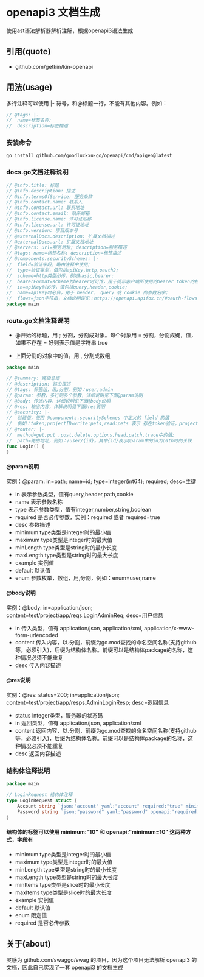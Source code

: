 # openapi3 文档生成

使用ast语法解析器解析注解，根据openapi3语法生成

## 引用(quote)
- github.com/getkin/kin-openapi


## 用法(usage)
多行注释可以使用 |- 符号，和@标题一行，不能有其他内容。例如：
~~~go
// @tags: |-
//  name=标签名称; 
//  description=标签描述
~~~

### 安装命令
~~~shell
go install github.com/goodluckxu-go/openapi/cmd/apigen@latest
~~~

### docs.go文档注释说明
~~~go
// @info.title: 标题
// @info.description: 描述
// @info.termsOfService: 服务条款
// @info.contact.name: 联系人
// @info.contact.url: 联系地址
// @info.contact.email: 联系邮箱
// @info.license.name: 许可证名称
// @info.license.url: 许可证地址
// @info.version: 项目版本号
// @externalDocs.description: 扩展文档描述
// @externalDocs.url: 扩展文档地址
// @servers: url=服务地址; description=服务描述
// @tags: name=标签名称; description=标签描述
// @components.securitySchemes: |-
//  field=验证字段，路由注释中使用;
//  type=验证类型，值包括apiKey,http,oauth2;
//  scheme=http类型必传，例如basic,bearer;
//  bearerFormat=scheme为bearer时可传，用于提示客户端所使用的bearer token的格式，例如JWT;
//  in=apiKey时必传，值包括query,header,cookie;
//  name=apiKey时必传，用于 header、 query 或 cookie 的参数名字;
//  flows=json字符串，文档说明详见：https://openapi.apifox.cn/#oauth-flows-%E5%AF%B9%E8%B1%A1
package main
~~~

### route.go文档注释说明
- @开始的标题，用 ; 分割，分割成对象。每个对象用 = 分割，分割成键，值，如果不存在 = 好则表示值是字符串 true

- 上面分割的对象中的值，用 , 分割成数组
~~~go
package main

// @summary: 路由总结
// @description: 路由描述
// @tags: 标签组，用;分割，例如：user;admin
// @param: 参数，多行则多个参数，详细说明见下面@param说明
// @body: 传递内容，详细说明见下面@body说明
// @res: 输出内容，详解说明见下面@res说明
// @security: |-
//  验证值，使用 @components.securitySchemes 中定义的 field 的值
//  例如：token;projectID=write:pets,read:pets 表示 存在token验证，projectID验证数组是[write:pets,read:pets]
// @router: |-
//  method=get,put ,post,delete,options,head,patch,trace中的值;
//  path=路由地址，例如：/user/{id}。其中{id}表示@param中的in为path时的关联
func Login() {
}
~~~
#### @param说明
实例：@param: in=path; name=id; type=integer(int64); required; desc=主键
- in 表示参数类型，值有query,header,path,cookie
- name 表示参数名称
- type 表示参数类型，值有integer,number,string,boolean
- required 是否必传参数，实例：required 或者 required=true
- desc 参数描述
- minimum type类型是integer时的最小值
- maximum type类型是integer时的最大值
- minLength type类型是string时的最小长度
- maxLength type类型是string时的最大长度
- example 实例值
- default 默认值
- enum 参数枚举，数组，用,分割，例如：enum=user,name
#### @body说明
实例：@body: in=application/json; content=test/project/app/reqs.LoginAdminReq; desc=用户信息
- in 传入类型，值有 application/json, application/xml, application/x-www-form-urlencoded
- content 传入内容，以.分割，前缀为go.mod查找的命名空间名称(支持github等，必须引入)，后缀为结构体名称。前缀可以是结构体package的名称，这种情况必须不能重复
- desc 传入内容描述
#### @res说明
实例：@res: status=200; in=application/json; content=test/project/app/resps.AdminLoginResp; desc=返回信息
- status integer类型，服务器的状态码
- in 返回类型，值有 application/json, application/xml
- content 返回内容，以.分割，前缀为go.mod查找的命名空间名称(支持github等，必须引入)，后缀为结构体名称。前缀可以是结构体package的名称，这种情况必须不能重复
- desc 返回内容描述

### 结构体注释说明
~~~go
package main

// LoginRequest 结构体注释
type LoginRequest struct {
    Account string `json:"account" yaml:"account" required:"true" minimum:"10"` // 账号注释
	Password string `json:"password" yaml:"password" openapi:"required;minimum=10"` // 密码注释
}
~~~

#### 结构体的标签可以使用 minimum:"10" 和 openapi:"minimum=10" 这两种方式，字段有
- minimum type类型是integer时的最小值
- maximum type类型是integer时的最大值
- minLength type类型是string时的最小长度
- maxLength type类型是string时的最大长度
- minItems type类型是slice时的最小长度
- maxItems type类型是slice时的最大长度
- example 实例值
- default 默认值
- enum 限定值
- required 是否必传参数

## 关于(about)
灵感为 github.com/swaggo/swag 的项目，因为这个项目无法解析 openapi3 的文档，因此自己实现了一套 openapi3 的文档生成